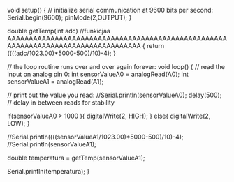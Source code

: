void setup() {
  // initialize serial communication at 9600 bits per second:
  Serial.begin(9600);
  pinMode(2,OUTPUT);
}

double getTemp(int adc) //funkicjaa AAAAAAAAAAAAAAAAAAAAAAAAAAAAAAAAAAAAAAAAAAAAAAAAAAAAAAAAAAAAAAAAAAAAAAAAAAAAAAAAAA
{
      return ((((adc/1023.00)*5000-500)/10)-4);
    }

// the loop routine runs over and over again forever:
void loop() {
  // read the input on analog pin 0:
  int sensorValueA0 = analogRead(A0);
  int sensorValueA1 = analogRead(A1);

  // print out the value you read:
  //Serial.println(sensorValueA0);
  delay(500);  // delay in between reads for stability

if(sensorValueA0 > 1000 ){
        digitalWrite(2, HIGH);
      }
      else{
        digitalWrite(2, LOW);
      }

  //Serial.println((((sensorValueA1/1023.00)*5000-500)/10)-4);
  //Serial.println(sensorValueA1);

double temperatura = getTemp(sensorValueA1);

Serial.println(temperatura);
}

